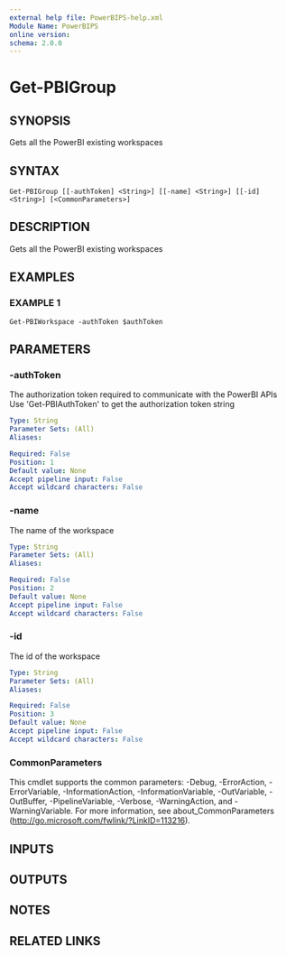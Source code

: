 ```yaml
---
external help file: PowerBIPS-help.xml
Module Name: PowerBIPS
online version:
schema: 2.0.0
---
```


# Get-PBIGroup

## SYNOPSIS
Gets all the PowerBI existing workspaces

## SYNTAX

```
Get-PBIGroup [[-authToken] <String>] [[-name] <String>] [[-id] <String>] [<CommonParameters>]
```

## DESCRIPTION
Gets all the PowerBI existing workspaces

## EXAMPLES

### EXAMPLE 1
```
Get-PBIWorkspace -authToken $authToken
```

## PARAMETERS

### -authToken
The authorization token required to communicate with the PowerBI APIs
Use 'Get-PBIAuthToken' to get the authorization token string

```yaml
Type: String
Parameter Sets: (All)
Aliases:

Required: False
Position: 1
Default value: None
Accept pipeline input: False
Accept wildcard characters: False
```

### -name
The name of the workspace

```yaml
Type: String
Parameter Sets: (All)
Aliases:

Required: False
Position: 2
Default value: None
Accept pipeline input: False
Accept wildcard characters: False
```

### -id
The id of the workspace

```yaml
Type: String
Parameter Sets: (All)
Aliases:

Required: False
Position: 3
Default value: None
Accept pipeline input: False
Accept wildcard characters: False
```

### CommonParameters
This cmdlet supports the common parameters: -Debug, -ErrorAction, -ErrorVariable, -InformationAction, -InformationVariable, -OutVariable, -OutBuffer, -PipelineVariable, -Verbose, -WarningAction, and -WarningVariable.
For more information, see about_CommonParameters (http://go.microsoft.com/fwlink/?LinkID=113216).

## INPUTS

## OUTPUTS

## NOTES

## RELATED LINKS
